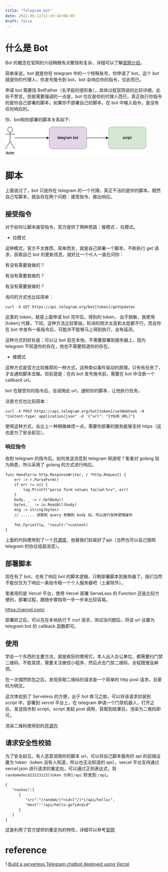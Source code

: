 ```yaml
---
title: "Telegram_bot"
date: 2022-06-11T11:43:42+08:00
draft: false
---
```



# 什么是 Bot

Bot 的概念在官网的介绍稍微有点繁琐和复杂，详细可以了解[官网介绍](https://core.telegram.org/bots)，

简单来说，bot 就是你在 telegram 中的一个特殊账号，你申请了 bot，这个 bot 就是你的代理人，你发号施令到 bot，bot 会响应你的指令，仅此而已。

申请 bot 需要找 BotFather（名字起的很形象），具体过程官网说的比较详细，此处不赘言。但是需要强调的一点是，bot 仅仅是你的代理人而已，真正执行你指令的是你自己部署的脚本，如果你不部署自己的脚本，在 bot 中输入指令，是没有任何响应的。

你、bot和你部署的脚本关系如下:

!["你、bot和你部署的脚本"](https://raw.githubusercontent.com/anriclee/diagramStorage/master/telegram.drawio.png)

# 脚本

上面说过了，bot 只是你在 telegram 的一个代理，真正干活的是你的脚本。既然自己写脚本，就会存在两个问题：接受指令、做出响应。

## 接受指令

对于如何让脚本接受指令，官方提供了两种思路：推模式 、拉模式。

- 拉模式

这种模式，官方不太推荐。简单而言，就是自己部署一个脚本，不断执行 get 请求，获取自己 bot 的更新信息，就好比一个仆人一直在问你：

有没有需要我做的？

有没有需要我做的？

有没有需要我做的？

询问的方式也比较简单：

```
curl -X GET https://api.telegram.org/bot[token]/getUpdates
```
这里的 token，就是上面申请 bot 完毕后，得到的 token， 出于脱敏，我使用 [token] 代替，下同。这种方法比较笨拙，轮询的频次太高和太低都不行，而且你在 bot 中发布一条指令后，可能并不能够马上得到执行，会有延迟。

这种方式的好处是：可以让 bot 启在本地，不需要部署到服务器上，因为 telegram 不知道你的存在，他也不需要知道你的存在。

- 推模式

这种方式是官方比较推荐的一种方式，这种类似事件驱动的原理。只有有任务了，才会通知脚本去做。但前提是：在向 bot 发号施令前，需要在 bot 中注册一个 callback url。

bot 在接受你的指令后，会调用此 url，通知你的脚本，让他执行任务。

注册方式也比较简单：

```
curl -X POST https://api.telegram.org/bot[token]/setWebhook -H "Content-type: application/json" -d '{"url": "[YOUR_URL]"}
```
使用这种方式，会比上一种稍微麻烦一点，需要你部署的服务能够支持 https（这也是为了安全起见）。


### 响应指令

收到 telegram 的指令后，如何发送消息到 telegram 频道呢？笔者对 golang 较为熟悉，所以采用了 golang 的方式进行响应。

```
func Handler(w http.ResponseWriter, r *http.Request) {
	err := r.ParseForm()
	if err != nil {
		log.Printf("parse form values failed:%+v", err)
	}
	body, _ := r.GetBody()
	bytes, _ := io.ReadAll(body)
	msg := string(bytes)
	// ...... 读取到 query 参数和 body 后，可以进行各种逻辑操作

	fmt.Fprintf(w, "result:"+content)
}
```
上面的代码使用到了一个[开源库](https://github.com/go-telegram-bot-api/telegram-bot-api)，他替我们封装好了api（当然也可以自己按照 telegram 的协议组装消息）。


## 部署脚本

现在有了 bot，也有了响应 bot 的脚本逻辑，只剩部署脚本到服务器了。我们当然不能仅仅为了响应一条指令租一个个人服务器吧（土豪除外）。

笔者用的是 Vercel 平台，使用 Vercel 部署 ServeLess 的 Function 还是比较方便的，部署过程，跟随步骤指导一步一步来比较容易。

https://vercel.com/


部署好之后，可以先在本地执行下 curl 请求，测试没问题后，将该 url 设置为 telegram bot 的 callback 函数即可。

## 使用

学会一个东西的主要方法，就是疯狂的使用它。本人出入办公单位，都需要扫门禁二维码，不胜其烦，需要关注微信小程序，然后点击门禁二维码，全程既慢且麻烦。

在一次偶然抓包之后，发现获取二维码的请求是一个简单的 http post 请求，且密码为明文。

这次体验到了 Serveless 的方便，出于 bot 练习之故，可以将该请求封装到 script 中，部署到 vercel 平台上，在 telegram 申请一个门禁机器人，打开之后，发送指令到 script，script 发起 post 调用，获取到结果后，渲染为二维码即可。

渲染二维码使用到的[开源包](https://github.com/skip2/go-qrcode)


## 请求安全性校验

为了安全起见，有人恶意调用你的脚本 url，可以将自己脚本服务的 api 的前缀设置为 token（token 没有人知道，所以也无法知道的 api）。vercel 平台支持通过 vercel.json 进行请求的重定向，可以通过正则表达式，将 `randomwdocd23123123[token 示例]/api` 转发到 `/api`。

```
{
   "routes":[
      {
         "src":"/random/(?<id>[^/]*)/api/hello/",
         "dest":"/api/hello.go?id=$id"
      }
   ]
}
```

这是利用了官方提供的重定向的特性，详细可以参考[官网](https://vercel.com/docs/project-configuration#)

# reference

1.[Build a serverless Telegram chatbot deployed using Vercel](https://www.marclittlemore.com/serverless-telegram-chatbot-vercel/)